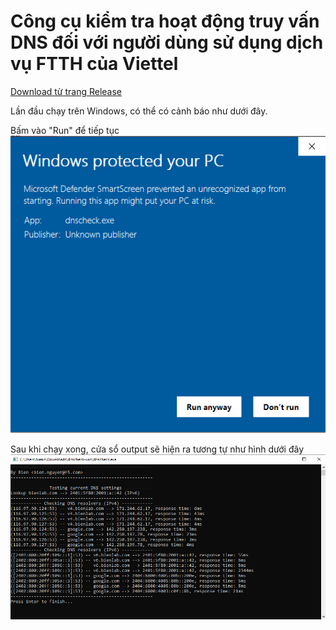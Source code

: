 # Công cụ kiểm tra hoạt động truy vấn DNS đối với người dùng sử dụng dịch vụ FTTH của Viettel

[Download từ trang Release](https://github.com/biennt/dnscheck/releases)

Lần đầu chạy trên Windows, có thể có cảnh báo như dưới đây. 

Bấm vào "Run" để tiếp tục
![Microsoft Defender Warning](windefender.png)

Sau khi chạy xong, cửa sổ output sẽ hiện ra tương tự như hình dưới đây
![Output](output.png)
